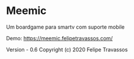 # Meemic


Um boardgame para smartv com suporte mobile


Demo: https://meemic.felipetravassos.com/


Version - 0.6
Copyright (c) 2020 Felipe Travassos
